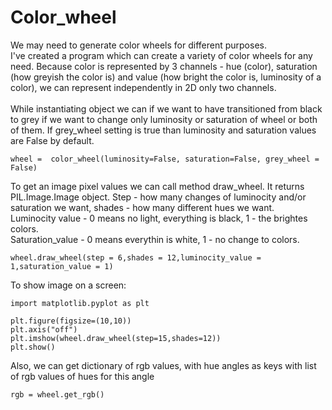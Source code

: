 # Color_wheel

We may need to generate color wheels for different purposes.<br>
I've created a program which can create a variety of color wheels for any need. Because color is represented by 3 channels - hue (color), saturation (how greyish the color is) and value (how bright the color is, luminosity of a color), we can represent independently in 2D only two channels. <br>
<br>
While instantiating object we can if we want to have transitioned from black to grey if we want to change only luminosity or saturation of wheel or both of them. If grey_wheel setting is true than luminosity and saturation values are False by default.
```
wheel =  color_wheel(luminosity=False, saturation=False, grey_wheel = False)
```
To get an image pixel values we can call method draw_wheel. It returns PIL.Image.Image object. Step - how many changes of luminocity and/or saturation we want, shades - how many different hues we want. <br>
Luminocity value - 0 means no light, everything is black, 1 - the brightes colors. <br>
Saturation_value - 0 means everythin is white, 1 - no change to colors.
```
wheel.draw_wheel(step = 6,shades = 12,luminocity_value = 1,saturation_value = 1)
```
To show image on a screen:
```
import matplotlib.pyplot as plt 

plt.figure(figsize=(10,10))
plt.axis("off")
plt.imshow(wheel.draw_wheel(step=15,shades=12))
plt.show()
```
Also, we can get dictionary of rgb values, with hue angles as keys with list of rgb values of hues for this angle
```
rgb = wheel.get_rgb()
```

